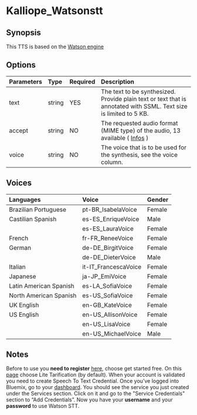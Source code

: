 # Kalliope_Watsonstt
## Synopsis
This TTS is based on the [Watson engine](https://www.ibm.com/watson/services/text-to-speech/)
## Options
| Parameters | Type | Required | Description |
| :------------- |:-------------|:-----|:-----|
| text | string | YES | The text to be synthesized. Provide plain text or text that is annotated with SSML. Text size is limited to 5 KB. |
| accept | string | NO | The requested audio format (MIME type) of the audio, 13 available ( [Infos](https://www.ibm.com/watson/developercloud/text-to-speech/api/v1/#synthesis_methods) ) |
| voice | string | NO | The voice that is to be used for the synthesis, see the voice column. |
## Voices
| Languages | Voice | Gender |
| :------------- |:-------------|:-----|
| Brazilian Portuguese | pt-BR_IsabelaVoice | Female |
| Castilian Spanish | es-ES_EnriqueVoice | Male |
| | es-ES_LauraVoice | Female |
| French | fr-FR_ReneeVoice | Female |
| German | de-DE_BirgitVoice | Female |
| | de-DE_DieterVoice | Male |
| Italian | it-IT_FrancescaVoice | Female |
| Japanese | ja-JP_EmiVoice | Female |
| Latin American Spanish | es-LA_SofiaVoice | Female |
| North American Spanish | es-US_SofiaVoice | Female |
| UK English | en-GB_KateVoice | Female |
| US English | en-US_AllisonVoice | Female |
| | en-US_LisaVoice | Female |
| | en-US_MichaelVoice | Male |
## Notes
Before to use you **need to register** [here](https://www.ibm.com/watson/services/text-to-speech/), choose get started free. 
On this [page](https://console.bluemix.net/catalog/services/text-to-speech/) choose Lite Tarification (by default).
When your account is validated you need to create Speech To Text Credential.
Once you’ve logged into Bluemix, go to your [dashboard](https://console.bluemix.net/dashboard/apps/). You should see the service you just created under the Services section.
Click on it and go to the "Service Credentials" section to “Add Credentials”.
Now you have your **username** and your **password** to use Watson STT.
